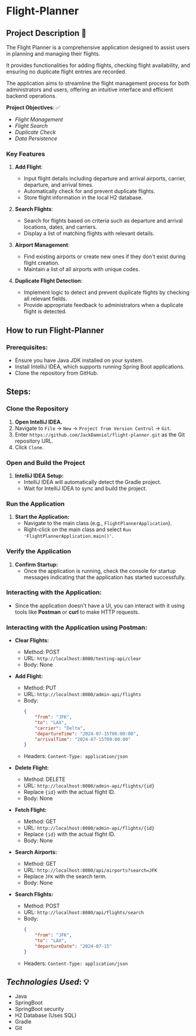 # Flight-Planner 

## **Project Description** 📝

The Flight Planner is a comprehensive application designed to assist users in planning and managing their flights. 

It provides functionalities for adding flights, checking flight availability, and ensuring no duplicate flight entries are recorded.

The application aims to streamline the flight management process for both administrators and users, offering an intuitive interface and efficient backend operations.

**Project Objectives**: ✅
 - *Flight Management*
 - *Flight Search*
 - *Duplicate Check*
 - *Data Persistence*

### **Key Features**
1. **Add Flight**:
   - Input flight details including departure and arrival airports, carrier, departure, and arrival times.
   - Automatically check for and prevent duplicate flights.
   - Store flight information in the local H2 database.

2. **Search Flights**:
   - Search for flights based on criteria such as departure and arrival locations, dates, and carriers.
   - Display a list of matching flights with relevant details.

3. **Airport Management**:
   - Find existing airports or create new ones if they don't exist during flight creation.
   - Maintain a list of all airports with unique codes.

4. **Duplicate Flight Detection**:
   - Implement logic to detect and prevent duplicate flights by checking all relevant fields.
   - Provide appropriate feedback to administrators when a duplicate flight is detected.
     

## **How to run Flight-Planner** 
### **Prerequisites:**
- Ensure you have Java JDK installed on your system.
- Install IntelliJ IDEA, which supports running Spring Boot applications.
- Clone the repository from GitHub.

## **Steps:**

### Clone the Repository

1. **Open IntelliJ IDEA.**
2. Navigate to `File` -> `New` -> `Project from Version Control` -> `Git`.
3. Enter `https://github.com/JackDamniel/flight-planner.git` as the Git repository URL.
4. Click `Clone`.

### Open and Build the Project

1. **IntelliJ IDEA Setup:**
   - IntelliJ IDEA will automatically detect the Gradle project.
   - Wait for IntelliJ IDEA to sync and build the project.

### Run the Application

1. **Start the Application:**
   - Navigate to the main class (e.g., `FlightPlannerApplication`).
   - Right-click on the main class and select `Run 'FlightPlannerApplication.main()'`.

### Verify the Application

1. **Confirm Startup:**
   - Once the application is running, check the console for startup messages indicating that the application has started successfully.

### **Interacting with the Application:**
- Since the application doesn't have a UI, you can interact with it using tools like **Postman** or **curl** to make HTTP requests.

### **Interacting with the Application using Postman:**

- **Clear Flights:**
  - Method: POST
  - URL: `http://localhost:8080/testing-api/clear`
  - Body: None

- **Add Flight:**
  - Method: PUT
  - URL: `http://localhost:8080/admin-api/flights`
  - Body: 
    ```json
    {
        "from": "JFK",
        "to": "LAX",
        "carrier": "Delta",
        "departureTime": "2024-07-15T06:00:00",
        "arrivalTime": "2024-07-15T09:00:00"
    }
    ```
  - Headers: `Content-Type: application/json`

- **Delete Flight:**
  - Method: DELETE
  - URL: `http://localhost:8080/admin-api/flights/{id}`
  - Replace `{id}` with the actual flight ID.
  - Body: None

- **Fetch Flight:**
  - Method: GET
  - URL: `http://localhost:8080/admin-api/flights/{id}`
  - Replace `{id}` with the actual flight ID.
  - Body: None

- **Search Airports:**
  - Method: GET
  - URL: `http://localhost:8080/api/airports?search=JFK`
  - Replace `JFK` with the search term.
  - Body: None

- **Search Flights:**
  - Method: POST
  - URL: `http://localhost:8080/api/flights/search`
  - Body:
    ```json
    {
        "from": "JFK",
        "to": "LAX",
        "departureDate": "2024-07-15"
    }
    ```
  - Headers: `Content-Type: application/json`

## *Technologies Used*: 💡
- Java
- SpringBoot
- SpringBoot security
- H2 Database (Uses SQL)
- Gradle
- Git


